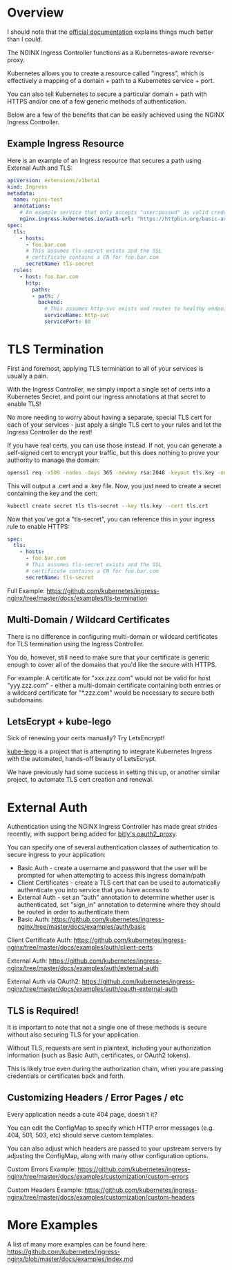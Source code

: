 # Overview
I should note that the [official documentation](https://github.com/kubernetes/ingress-nginx) explains things much better than I could.

The NGINX Ingress Controller functions as a Kubernetes-aware reverse-proxy.

Kubernetes allows you to create a resource called "ingress", which is effectively a mapping of a domain + path to a Kubernetes service + port.

You can also tell Kubernetes to secure a particular domain + path with HTTPS and/or one of a few generic methods of authentication.

Below are a few of the benefits that can be easily achieved using the NGINX Ingress Controller.


## Example Ingress Resource
Here is an example of an Ingress resource that secures a path using External Auth and TLS:
```yaml
apiVersion: extensions/v1beta1
kind: Ingress
metadata:
  name: nginx-test
  annotations:
    # An example service that only accepts "user:passwd" as valid credentials
    nginx.ingress.kubernetes.io/auth-url: "https://httpbin.org/basic-auth/user/passwd"
spec:
  tls:
    - hosts:
      - foo.bar.com
      # This assumes tls-secret exists and the SSL 
      # certificate contains a CN for foo.bar.com
      secretName: tls-secret
  rules:
    - host: foo.bar.com
      http:
        paths:
        - path: /
          backend:
            # This assumes http-svc exists and routes to healthy endpoints
            serviceName: http-svc
            servicePort: 80
```

# TLS Termination
First and foremost, applying TLS termination to all of your services is usually a pain.

With the Ingress Controller, we simply import a single set of certs into a Kubernetes Secret, and point our ingress annotations at that secret to enable TLS! 

No more needing to worry about having a separate, special TLS cert for each of your services - just apply a single TLS cert to your rules and let the Ingress Controller do the rest!

If you have real certs, you can use those instead. If not, you can generate a self-signed cert to encrypt your traffic, but this does nothing to prove your authority to manage the domain:

```bash
openssl req -x509 -nodes -days 365 -newkey rsa:2048 -keyout tls.key -out tls.crt -subj "/C=US/ST=IL/L=Champaign/O=UIUC/OU=NCSA/CN=foo.bar.com"
```

This will output a .cert and a .key file. Now, you just need to create a secret containing the key and the cert:

```bash
kubectl create secret tls tls-secret --key tls.key --cert tls.crt
```

Now that you've got a "tls-secret", you can reference this in your ingress rule to enable HTTPS:
```yaml
spec:
  tls:
    - hosts:
      - foo.bar.com
      # This assumes tls-secret exists and the SSL
      # certificate contains a CN for foo.bar.com
      secretName: tls-secret
```

Full Example: https://github.com/kubernetes/ingress-nginx/tree/master/docs/examples/tls-termination

## Multi-Domain / Wildcard Certificates
There is no difference in configuring multi-domain or wildcard certificates for TLS termination using the Ingress Controller.

You do, however, still need to make sure that your certificate is generic enough to cover all of the domains that you'd like the secure with HTTPS.

For example: A certificate for "xxx.zzz.com" would not be valid for host "yyy.zzz.com" - either a multi-domain certificate containing both entries or a wildcard certificate for "*.zzz.com" would be necessary to secure both subdomains.

## LetsEcrypt + kube-lego
Sick of renewing your certs manually? Try LetsEncrypt!

[kube-lego](https://github.com/jetstack/kube-lego) is a project that is attempting to integrate Kubernetes Ingress with the automated, hands-off beauty of LetsEcrypt.

We have previously had some success in setting this up, or another similar project, to automate TLS cert creation and renewal.

# External Auth
Authentication using the NGINX Ingress Controller has made great strides recently, with support being added for [bitly's oauth2_proxy](https://github.com/bitly/oauth2_proxy).

You can specify one of several authentication classes of authentication to secure ingress to your application:

* Basic Auth - create a username and password that the user will be prompted for when attempting to access this ingress domain/path
* Client Certificates - create a TLS cert that can be used to automatically authenticate you into service that you have access to 
* External Auth - set an "auth" annotation to determine whether user is authenticated, set "sign_in" annotation to determine where they should be routed in order to authenticate them
* Basic Auth: https://github.com/kubernetes/ingress-nginx/tree/master/docs/examples/auth/basic

Client Certificate Auth: https://github.com/kubernetes/ingress-nginx/tree/master/docs/examples/auth/client-certs

External Auth: https://github.com/kubernetes/ingress-nginx/tree/master/docs/examples/auth/external-auth

External Auth via OAuth2: https://github.com/kubernetes/ingress-nginx/tree/master/docs/examples/auth/oauth-external-auth

## TLS is Required!
It is important to note that not a single one of these methods is secure without also securing TLS for your application.

Without TLS, requests are sent in plaintext, including your authorization information (such as Basic Auth, certificates, or OAuth2 tokens).

This is likely true even during the authorization chain, when you are passing credentials or certificates back and forth.

## Customizing Headers / Error Pages / etc
Every application needs a cute 404 page, doesn't it?

You can edit the ConfigMap to specify which HTTP error messages (e.g. 404, 501, 503, etc) should serve custom templates.

You can also adjust which headers are passed to your upstream servers by adjusting the ConfigMap, along with many other configuration options.

Custom Errors Example: https://github.com/kubernetes/ingress-nginx/tree/master/docs/examples/customization/custom-errors

Custom Headers Example: https://github.com/kubernetes/ingress-nginx/tree/master/docs/examples/customization/custom-headers

# More Examples
A list of many more examples can be found here: https://github.com/kubernetes/ingress-nginx/blob/master/docs/examples/index.md
